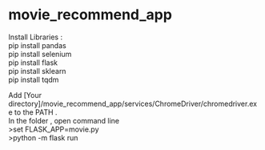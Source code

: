# movie_recommend_app

Install Libraries : <br>
pip install pandas<br>
pip install selenium<br>
pip install flask<br>
pip install sklearn<br>
pip install tqdm <br>

Add  [Your directory]/movie_recommend_app/services/ChromeDriver/chromedriver.exe to the PATH .<br>
In the folder , open command line <br>
\>set FLASK_APP=movie.py <br>
\>python -m flask run
